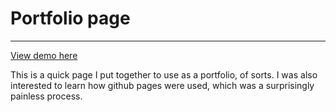 <h1>Portfolio page</h1>
<hr>
<p><a href="https://timmoore226.github.io">View demo here</a></p>
<p>This is a quick page I put together to use as a portfolio, of sorts. I was also interested to learn how github pages were used, which was a surprisingly painless process.</p>
